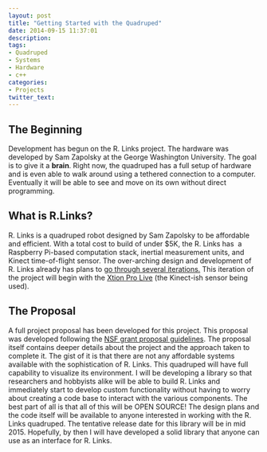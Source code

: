 ```yaml
---
layout: post
title: "Getting Started with the Quadruped"
date: 2014-09-15 11:37:01
description:
tags:
- Quadruped
- Systems
- Hardware
- c++
categories:
- Projects
twitter_text:
---
```


## The Beginning

Development has begun on the R. Links project. The hardware was developed by Sam Zapolsky at the George Washington University. The goal is to give it a **brain**. Right now, the quadruped has a full setup of hardware and is even able to walk around using a tethered connection to a computer. Eventually it will be able to see and move on its own without direct programming.

## What is R.Links?

R. Links is a quadruped robot designed by Sam Zapolsky to be affordable and efficient. With a total cost to build of under $5K, the R. Links has  a Raspberry Pi-based computation stack, inertial measurement units, and Kinect time-of-flight sensor. The over-arching design and development of R. Links already has plans to [go through several iterations.](http://robotics.gwu.edu/positronics/?tag=quadruped) This iteration of the project will begin with the [Xtion Pro Live](http://www.asus.com/Multimedia/Xtion_PRO_LIVE/) (the Kinect-ish sensor being used). 

## The Proposal

A full project proposal has been developed for this project. This proposal was developed following the [NSF grant proposal guidelines](http://www.nsf.gov/pubs/gpg/nsf04_23/1.jsp). The proposal itself contains deeper details about the project and the approach taken to complete it. The gist of it is that there are not any affordable systems available with the sophistication of R. Links. This quadruped will have full capability to visualize its environment. I will be developing a library so that researchers and hobbyists alike will be able to build R. Links and immediately start to develop custom functionality without having to worry about creating a code base to interact with the various components. The best part of all is that all of this will be OPEN SOURCE! The design plans and the code itself will be available to anyone interested in working with the R. Links quadruped. The tentative release date for this library will be in mid 2015\. Hopefully, by then I will have developed a solid library that anyone can use as an interface for R. Links.